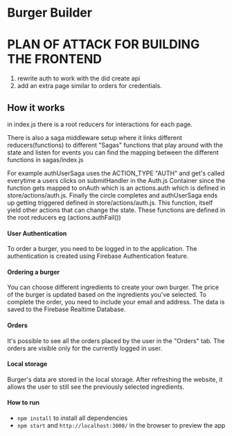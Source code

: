 # Burger Builder
# PLAN OF ATTACK FOR BUILDING THE FRONTEND 
1. rewrite auth to work with the did create api 
2. add an extra page similar to orders for credentials.

## How it works
in index.js there is a root reducers for interactions for each page.

There is also a saga middleware setup where it links different reducers(functions) to different "Sagas" functions that play around with the state and listen for events you can find the mapping between the different functions in sagas/index.js 

For example authUserSaga uses the ACTION_TYPE "AUTH" and get's called everytime a users clicks on submitHandler in the Auth.js Container since the function gets mapped to onAuth which is an actions.auth which is defined in store/actions/auth.js. Finally the circle completes and authUserSaga ends up getting triggered defined in store/actions/auth.js. 
This function, itself yield other actions that can change the state. These functions are defined in the root reducers eg (actions.authFail()) 

#### User Authentication
To order a burger, you need to be logged in to the application. The authentication is created using Firebase Authentication feature.

#### Ordering a burger
You can choose different ingredients to create your own burger. The price of the burger is updated based on the ingredients you've selected. To complete the order, you need to include your email and address. The data is saved to the Firebase Realtime Database.

#### Orders
It's possible to see all the orders placed by the user in the "Orders" tab. The orders are visible only for the currently logged in user.

#### Local storage
Burger's data are stored in the local storage. After refreshing the website, it allows the user to still see the previously selected ingredients.
#### How to run
- ```npm install``` to install all dependencies
- ```npm start``` and ```http://localhost:3000/``` in the browser to preview the app

